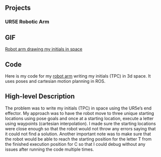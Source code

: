 ## Projects

### UR5E Robotic Arm

## GIF
[Robot arm drawing my initials in space](https://github.com/Quasician/porfolioSite/blob/gh-pages/midterm.gif)

## Code
Here is my code for my [robot arm](https://gitlab.oit.duke.edu/tpc14/tpc14_rosintro/-/blob/main/ur5e_robot/scripts/planning.py) writing my initials (TPC) in 3d space.
It uses poses and cartesian motion planning in ROS.

## High-level Description
The problem was to write my initials (TPC) in space using the UR5e’s end effector. My approach was to have the robot move to three unique starting locations using pose goals and once at a starting location, execute a letter using waypoints (cartesian interpolation). I made sure the starting locations were close enough so that the robot would not throw any errors saying that it could not find a solution. Another important note was to make sure that the robot would be able to reach the starting position for the letter T from the finished execution position for C so that I could debug without any issues after running the code multiple times.

<!-- 
Whenever you commit to this repository, GitHub Pages will run [Jekyll](https://jekyllrb.com/) to rebuild the pages in your site, from the content in your Markdown files.

### Markdown

Markdown is a lightweight and easy-to-use syntax for styling your writing. It includes conventions for

```markdown
Syntax highlighted code block

# Header 1
## Header 2
### Header 3

- Bulleted
- List

1. Numbered
2. List

**Bold** and _Italic_ and `Code` text

[Link](url) and ![Image](src)
```

For more details see [GitHub Flavored Markdown](https://guides.github.com/features/mastering-markdown/).

### Jekyll Themes

Your Pages site will use the layout and styles from the Jekyll theme you have selected in your [repository settings](https://github.com/Quasician/porfolioSite/settings/pages). The name of this theme is saved in the Jekyll `_config.yml` configuration file.

### Support or Contact

Having trouble with Pages? Check out our [documentation](https://docs.github.com/categories/github-pages-basics/) or [contact support](https://support.github.com/contact) and we’ll help you sort it out. -->

